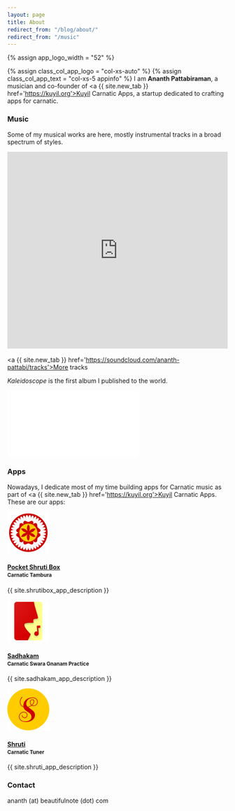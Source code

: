 ```yaml
---
layout: page
title: About
redirect_from: "/blog/about/"
redirect_from: "/music"
---
```


{% assign app_logo_width = "52" %}

{% assign class_col_app_logo = "col-xs-auto" %}
{% assign class_col_app_text = "col-xs-5 appinfo" %}
I am <strong>Ananth Pattabiraman</strong>, a musician and co-founder of <a {{ site.new_tab }} href='https://kuyil.org'>Kuyil Carnatic Apps</a>, a startup dedicated to crafting apps for carnatic.

### Music

Some of my musical works are here, mostly instrumental tracks in a broad spectrum of styles.

<iframe width="100%" height="450" scrolling="no" frameborder="no" src="https://w.soundcloud.com/player/?url=https%3A//api.soundcloud.com/playlists/337319561&amp;color=ff9900&amp;auto_play=false&amp;hide_related=false&amp;show_comments=true&amp;show_user=true&amp;show_reposts=false"></iframe>

<a {{ site.new_tab }} href='https://soundcloud.com/ananth-pattabi/tracks'>More tracks</a>

*Kaleidoscope* is the first album I published to the world.

<div class="embed-responsive embed-responsive-16by9 mb-3">
<iframe class='embed-responsive-item' id="widget" scrolling="no" frameborder="0" src="//widgets.jamendo.com/v3/album/14230?autoplay=0&layout=standard&manualWidth=400&width=400&theme=light&highlight=3&tracklist=0&tracklist_n=3&embedCode="></iframe>
</div>

### Apps

Nowadays, I dedicate most of my time building apps for Carnatic music as part of <a {{ site.new_tab }} href='https://kuyil.org'>Kuyil Carnatic Apps</a>. These are our apps:

<div class='row py-sm-3'>
    <div class="{{ class_col_app_logo }}">
      <a {{ site.new_tab }} href="{{ site.shrutibox_app_link }}">
        <img class='img mx-auto d-block' width="{{ app_logo_width }}" alt='Shrutibox app logo' src="/images/shrutibox_logo.png" />
      </a>
    </div>

  <div class='col'>
    <h4 class="app-title my-auto">
    <a {{ site.new_tab }} href="{{ site.shrutibox_app_link }}"><span itemprop="name">Pocket Shruti Box</span></a>
    <br />
    <small>Carnatic Tambura</small>
    </h4>
    <p class='pt-3'>{{ site.shrutibox_app_description }}</p>
  </div>
</div>

<div class='row py-sm-3'>
    <div class="{{ class_col_app_logo }}">
      <a {{ site.new_tab }} href="{{ site.sadhakam_app_link }}">
        <img class='img mx-auto d-block' width="{{ app_logo_width }}" alt='Sadhakam app logo' src="/images/sadhakam_logo.png" />
      </a>
    </div>

  <div class='col'>
    <h4 class="app-title my-auto">
    <a {{ site.new_tab }} href="{{ site.sadhakam_app_link }}"><span itemprop="name">Sadhakam</span></a>
    <br />
    <small>Carnatic Swara Gnanam Practice</small>
    </h4>
    <p class='pt-3'>{{ site.sadhakam_app_description }}</p>
  </div>
</div>

<div class='row py-sm-3'>
    <div class="{{ class_col_app_logo }}">
      <a {{ site.new_tab }} href="{{ site.shruti_app_link }}">
        <img class='img mx-auto d-block' width="{{ app_logo_width }}" alt='Shruti app logo' src="/images/shruti_logo.png" />
      </a>
    </div>

  <div class='col'>
    <h4 class="app-title my-auto">
    <a {{ site.new_tab }} href="{{ site.shruti_app_link }}"><span itemprop="name">Shruti</span></a>
    <br />
    <small>Carnatic Tuner</small>
    </h4>
    <p class='pt-3'>{{ site.shruti_app_description }}</p>
  </div>
</div>


### Contact

ananth (at) beautifulnote (dot) com
